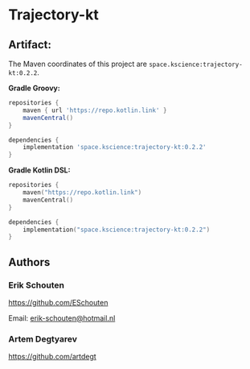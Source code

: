 # Trajectory-kt




## Artifact:

The Maven coordinates of this project are `space.kscience:trajectory-kt:0.2.2`.

**Gradle Groovy:**
```groovy
repositories {
    maven { url 'https://repo.kotlin.link' }
    mavenCentral()
}

dependencies {
    implementation 'space.kscience:trajectory-kt:0.2.2'
}
```
**Gradle Kotlin DSL:**
```kotlin
repositories {
    maven("https://repo.kotlin.link")
    mavenCentral()
}

dependencies {
    implementation("space.kscience:trajectory-kt:0.2.2")
}
```

## Authors

### Erik Schouten
https://github.com/ESchouten

Email: erik-schouten@hotmail.nl

### Artem Degtyarev
https://github.com/artdegt